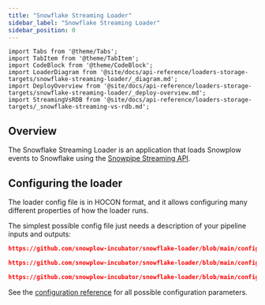```yaml
---
title: "Snowflake Streaming Loader"
sidebar_label: "Snowflake Streaming Loader"
sidebar_position: 0
---
```


```mdx-code-block
import Tabs from '@theme/Tabs';
import TabItem from '@theme/TabItem';
import CodeBlock from '@theme/CodeBlock';
import LoaderDiagram from '@site/docs/api-reference/loaders-storage-targets/snowflake-streaming-loader/_diagram.md';
import DeployOverview from '@site/docs/api-reference/loaders-storage-targets/snowflake-streaming-loader/_deploy-overview.md';
import StreamingVsRDB from '@site/docs/api-reference/loaders-storage-targets/_snowflake-streaming-vs-rdb.md';
```

## Overview

The Snowflake Streaming Loader is an application that loads Snowplow events to Snowflake using the [Snowpipe Streaming API](https://docs.snowflake.com/en/user-guide/data-load-snowpipe-streaming-overview).

<StreamingVsRDB/>

<Tabs groupId="cloud" queryString lazy>
  <TabItem value="aws" label="AWS" default>
    <LoaderDiagram stream="Kinesis" cloud="AWS"/>
    <DeployOverview cloud="AWS" stream="kinesis"/>
  </TabItem>
  <TabItem value="gcp" label="GCP">
    <LoaderDiagram stream="Pub/Sub" cloud="GCP"/>
    <DeployOverview cloud="GCP" stream="pubsub"/>
  </TabItem>
  <TabItem value="azure" label="Azure">
    <LoaderDiagram stream="Kafka" cloud="Azure"/>
    <DeployOverview cloud="Azure" stream="kafka"/>
  </TabItem>
</Tabs>

## Configuring the loader

The loader config file is in HOCON format, and it allows configuring many different properties of how the loader runs.

The simplest possible config file just needs a description of your pipeline inputs and outputs:

<Tabs groupId="cloud" queryString>
  <TabItem value="aws" label="AWS" default>

```json reference
https://github.com/snowplow-incubator/snowflake-loader/blob/main/config/config.kinesis.minimal.hocon
```

  </TabItem>
  <TabItem value="gcp" label="GCP">

```json reference
https://github.com/snowplow-incubator/snowflake-loader/blob/main/config/config.pubsub.minimal.hocon
```

  </TabItem>
  <TabItem value="azure" label="Azure">

```json reference
https://github.com/snowplow-incubator/snowflake-loader/blob/main/config/config.azure.minimal.hocon
```

  </TabItem>
</Tabs>

See the [configuration reference](/docs/api-reference/loaders-storage-targets/snowflake-streaming-loader/configuration-reference/index.md) for all possible configuration parameters.
